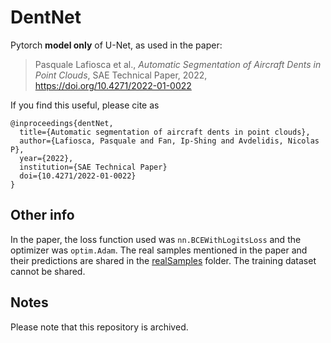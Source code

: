 # DentNet
Pytorch __model only__ of U-Net, as used in the paper:

> Pasquale Lafiosca et al., *Automatic Segmentation of Aircraft Dents in Point Clouds*, SAE Technical Paper, 2022, https://doi.org/10.4271/2022-01-0022

If you find this useful, please cite as
```
@inproceedings{dentNet,
  title={Automatic segmentation of aircraft dents in point clouds},
  author={Lafiosca, Pasquale and Fan, Ip-Shing and Avdelidis, Nicolas P},
  year={2022},
  institution={SAE Technical Paper}
  doi={10.4271/2022-01-0022}
}
```

## Other info
In the paper, the loss function used was `nn.BCEWithLogitsLoss` and the optimizer was `optim.Adam`.
The real samples mentioned in the paper and their predictions are shared in the [realSamples](https://github.com/decadenza/DentNet/tree/main/realSamples) folder.
The training dataset cannot be shared.

## Notes
Please note that this repository is archived.
